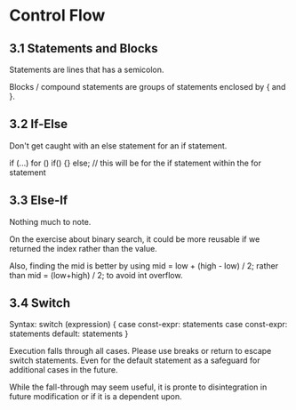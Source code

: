 # Control Flow

## 3.1 Statements and Blocks

Statements are lines that has a semicolon.

Blocks / compound statements are groups of statements enclosed by { and }.

## 3.2 If-Else

Don't get caught with an else statement for an if statement.

if (...) 
  for () 
    if() {}
else;  // this will be for the if statement within the for statement

## 3.3 Else-If

Nothing much to note.

On the exercise about binary search, it could be more reusable if we returned the index rather than the value.

Also, finding the mid is better by using
  mid = low + (high - low) / 2;
rather than
  mid = (low+high) / 2;
to avoid int overflow.

## 3.4 Switch

Syntax:
switch (expression) {
  case const-expr: statements
  case const-expr: statements
  default: statements
}

Execution falls through all cases. Please use breaks or return to escape switch statements. Even for the default statement as a safeguard for additional cases in the future.

While the fall-through may seem useful, it is pronte to disintegration in future modification or if it is a dependent upon.



